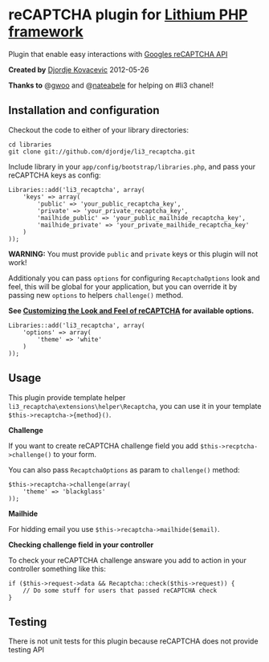 # reCAPTCHA plugin for [Lithium PHP framework](http://github.com/UnionOfRAD/lithium)

Plugin that enable easy interactions with [Googles reCAPTCHA API](http://www.google.com/recaptcha)

**Created by** [Djordje Kovacevic](http://github.com/djordje) 2012-05-26

**Thanks to** @[gwoo](http://github.com/gwoo) and
@[nateabele](http://github.com/nateabele) for helping on #li3 chanel!

## Installation and configuration

Checkout the code to either of your library directories:

	cd libraries
	git clone git://github.com/djordje/li3_recaptcha.git

Include library in your `app/config/bootstrap/libraries.php`,
and pass your reCAPTCHA keys as config:

	Libraries::add('li3_recaptcha', array(
		'keys' => array(
			'public' => 'your_public_recaptcha_key',
			'private' => 'your_private_recaptcha_key',
			'mailhide_public' => 'your_public_mailhide_recaptcha_key',
			'mailhide_private' => 'your_private_mailhide_recaptcha_key'
		)
	));

**WARNING:** You must provide `public` and `private` keys or this plugin will not work!

Additionaly you can pass `options` for configuring `RecaptchaOptions` look and feel,
this will be global for your application, but you can override it by passing new `options`
to helpers `challenge()` method.

**See [Customizing the Look and Feel of reCAPTCHA](https://developers.google.com/recaptcha/docs/customization)
for available options.**
	
	Libraries::add('li3_recaptcha', array(
		'options' => array(
			'theme' => 'white'
		)
	));

## Usage

This plugin provide template helper `li3_recaptcha\extensions\helper\Recaptcha`,
you can use it in your template `$this->recaptcha->{method}()`.

**Challenge**

If you want to create reCAPTCHA challenge field you add `$this->recptcha->challenge()` to your form.

You can also pass `RecaptchaOptions` as param to `challenge()` method:

	$this->recaptcha->challenge(array(
		'theme' => 'blackglass'
	));

**Mailhide**

For hidding email you use `$this->recaptcha->mailhide($email)`.

**Checking challenge field in your controller**

To check your reCAPTCHA challenge answare you add to action in your controller something like this:

	if ($this->request->data && Recaptcha::check($this->request)) {
		// Do some stuff for users that passed reCAPTCHA check
	}

## Testing

There is not unit tests for this plugin because reCAPTCHA does not provide testing API